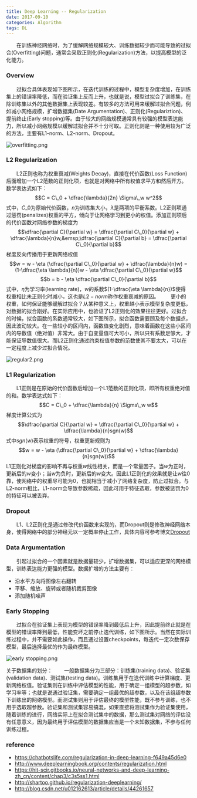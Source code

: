 ```yaml
---
title: Deep Learning -- Regularization
date: 2017-09-10
categories: Algorithm
tags: DL
---
```

&emsp;&emsp;在训练神经网络时，为了缓解网络规模较大、训练数据较少而可能导致的过拟合(Overfitting)问题，通常会采取正则化(Regularization)方法，以提高模型的泛化能力。
<!-- more -->

### Overview
&emsp;&emsp;过拟合具体表现如下图所示，在迭代训练的过程中，模型复杂度增加，在训练集上的错误率降低，而在验证集上反而上升，也就是说，模型过拟合了训练集，在除训练集以外的其他数据集上表现较差。有较多的方法可用来缓解过拟合问题，例如减小网络规模，扩增数据集(Date Argumentation)、正则化(Regulariztion)、提前终止(Early stopping)等。由于较大的网络规模通常具有较强的模型表达能力，所以减小网络规模以缓解过拟合并不十分可取。正则化则是一种使用较为广泛的方法，主要有L1-norm、L2-norm、Dropout。

<img src="https://i.loli.net/2017/09/13/59b9296eb2674.png" alt="overfitting.png" title="Overfitting" />

### L2 Regularization
&emsp;&emsp;L2正则也称为权重衰减(Weights Decay)，直接在代价函数(Loss Function)后面增加一个L2范数的正则化项，也就是对网络中所有权值求平方和然后开方。数学表达式如下：
$$C = C\_0 + \dfrac{\lambda}{2n} \Sigma\_w w^2$$
式中，$C\_0$为原始代价函数，$n$为训练集大小，$\lambda$是两项的平衡系数。L2正则项通过惩罚(penalizes)权重的平方，倾向于让网络学习到更小的权值。添加正则项后的代价函数对网络参数的梯度为
$$\dfrac{\partial C}{\partial w} = \dfrac{\partial C\_0}{\partial w} + \dfrac{\lambda}{n}w,&emsp;\dfrac{\partial C}{\partial b} = \dfrac{\partial C\_0}{\partial b}$$
梯度反向传播用于更新网络权值
$$w = w - \eta (\dfrac{\partial C\_0}{\partial w} + \dfrac{\lambda}{n}w) = (1-\dfrac{\eta \lambda}{n})w - \eta \dfrac{\partial C\_0}{\partial w}$$
$$b = b - \eta \dfrac{\partial C\_0}{\partial b}$$
式中，$\eta$为学习率(learning rate)，$w$的系数$(1-\dfrac{\eta \lambda}{n})$使得权重相比未正则化时减小，这也是$L2-norm$称作权重衰减的原因。
&emsp;&emsp;更小的权重，如何保证能够缓解过拟合？从某种意义上，权重越小表示模型复杂度更低，对数据的拟合刚好。在实际应用中，也验证了L2正则化的效果往往更好。过拟合的时候，拟合函数的系数通常较大，如下图所示，拟合函数需要顾及每个数据点，因此波动较大。在一些较小的区间内，函数值变化剧烈，意味着函数在这些小区间内的导数值（绝对值）非常大。由于自变量值可大可小，所以只有系数足够大，才能保证导数值很大。而L2正则化通过约束权值参数的范数使其不要太大，可以在一定程度上减少过拟合情况。

<img src="https://i.loli.net/2017/09/13/59b93367e4f7f.png" alt="regular2.png" />

### L1 Regularization
&emsp;&emsp;L1正则是在原始的代价函数后增加一个L1范数的正则化项，即所有权重绝对值的和。数学表达式如下：
$$C = C\_0 + \dfrac{\lambda}{n} \Sigma\_w w$$
梯度计算公式为
$$\dfrac{\partial C}{\partial w} = \dfrac{\partial C\_0}{\partial w} + \dfrac{\lambda}{n}sgn(w)$$
式中$sgn(w)$表示权重的符号，权重更新规则为
$$w = w - \eta (\dfrac{\partial C\_0}{\partial w} + \dfrac{\lambda}{n}sgn(w))$$
L1正则化对梯度的影响不再与权重$w$线性相关，而是一个常量因子。当$w$为正时，更新后的$w$变小；当$w$为负时，更新后的$w$变大。因此L1正则化的效果就是让$w$往0靠，使网络中的权重尽可能为0，也就相当于减小了网络复杂度，防止过拟合。与L2-norm相比，L1-norm会导致参数稀疏，因此可用于特征选取，参数被惩罚为0的特征可以被丢弃。

### Dropout
&emsp;&emsp;L1、L2正则化是通过修改代价函数来实现的，而Dropout则是修改神经网络本身，使得网络中的部分神经元以一定概率停止工作，具体内容可参考博文[Dropout](https://senitco.github.io/2017/09/12/deep-learning-dropout/)

### Data Argumentation
&emsp;&emsp;引起过拟合的一个因素就是数据量较少，扩增数据集，可以适应更深的网络模型，训练表达能力更强的模型。数据扩增的方法主要有：
- 沿水平方向将图像左右翻转
- 平移、缩放、旋转或者随机裁剪图像
- 添加随机噪声

### Early Stopping
&emsp;&emsp;过拟合在验证集上表现为模型的错误率降到最低后上升，因此提前终止就是在模型的错误率降到最低，性能变坏之前停止迭代训练，如下图所示。当然在实际训练过程中，并不需要如此操作，而且通过设置checkpoints，每迭代一定次数保存模型，最后选择最优的作为最终模型。

<img src="https://i.loli.net/2017/09/13/59b93c6685cc0.png" alt="early stopping.png" />

关于数据集的划分：
&emsp;&emsp;一般数据集分为三部分：训练集(training data)、验证集(validation data)、测试集(testing data)。训练集用于在迭代训练中计算梯度、更新网络权值。验证集则在训练中评估模型的性能，用于确定一组模型的超参数，如学习率等；也就是说通过验证集，需要确定一组最优的超参数，以及在该组超参数下训练出的网络模型。而测试集则用于评估最终的模型性能，既不参与训练，也不用于选取超参数。验证集和测试集容易搞混，如果直接将测试集作为验证集使用，随着训练的进行，网络实际上在拟合测试集中的数据，那么测试集对网络的评估没有任意意义，因为最终用于评估模型的数据集应当是一个未知数据集，不参与任何训练过程。

### reference
- https://chatbotslife.com/regularization-in-deep-learning-f649a45d6e0
- http://www.deeplearningbook.org/contents/regularization.html
- https://hit-scir.gitbooks.io/neural-networks-and-deep-learning-zh_cn/content/chap3/c3s5ss1.html
- http://shartoo.github.io/regularization-deeplearning/
- http://blog.csdn.net/u012162613/article/details/44261657